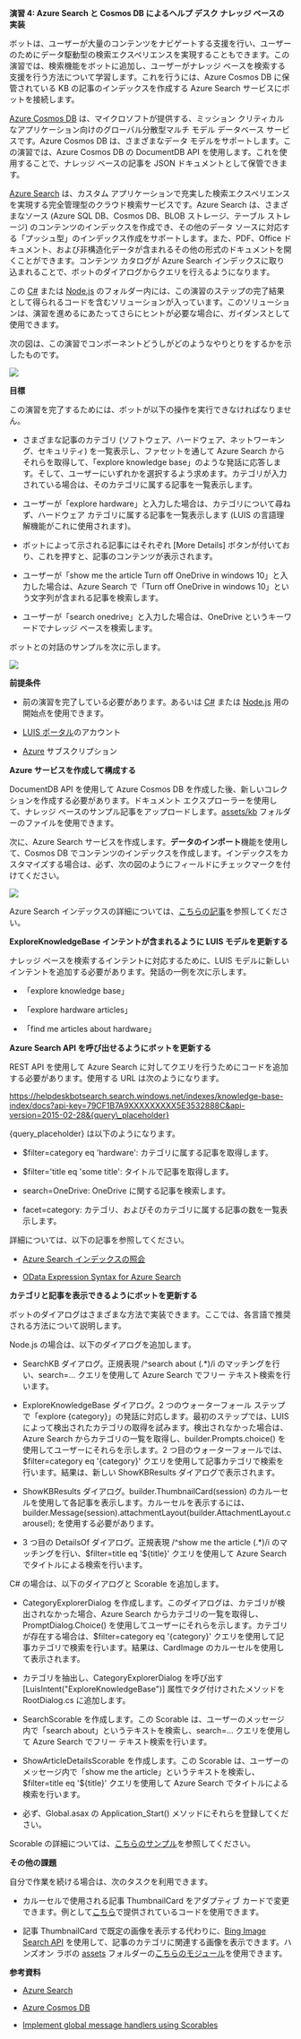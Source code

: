 **演習 4: Azure Search と Cosmos DB によるヘルプ デスク ナレッジ ベースの実装**

ボットは、ユーザーが大量のコンテンツをナビゲートする支援を行い、ユーザーのためにデータ駆動型の検索エクスペリエンスを実現することもできます。この演習では、検索機能をボットに追加し、ユーザーがナレッジ
ベースを検索する支援を行う方法について学習します。これを行うには、Azure Cosmos
DB に保管されている KB の記事のインデックスを作成する Azure Search
サービスにボットを接続します。

[Azure Cosmos DB](https://azure.microsoft.com/en-us/services/cosmos-db/)
は、マイクロソフトが提供する、ミッション
クリティカルなアプリケーション向けのグローバル分散型マルチ モデル データベース
サービスです。Azure Cosmos DB は、さまざまなデータ
モデルをサポートします。この演習では、Azure Cosmos DB の DocumentDB API
を使用します。これを使用することで、ナレッジ ベースの記事を JSON
ドキュメントとして保管できます。

[Azure Search](https://azure.microsoft.com/en-us/services/search/) は、カスタム
アプリケーションで充実した検索エクスペリエンスを実現する完全管理型のクラウド検索サービスです。Azure
Search は、さまざまなソース (Azure SQL DB、Cosmos DB、BLOB ストレージ、テーブル
ストレージ) のコンテンツのインデックスを作成でき、その他のデータ
ソースに対応する「プッシュ型」のインデックス作成をサポートします。また、PDF、Office
ドキュメント、および非構造化データが含まれるその他の形式のドキュメントを開くことができます。コンテンツ
カタログが Azure Search
インデックスに取り込まれることで、ボットのダイアログからクエリを行えるようになります。

この
[C\#](https://github.com/GeekTrainer/help-desk-bot-lab/blob/develop/CSharp/exercise4-KnowledgeBase)
または
[Node.js](https://github.com/GeekTrainer/help-desk-bot-lab/blob/develop/Node/exercise4-KnowledgeBase)
のフォルダー内には、この演習のステップの完了結果として得られるコードを含むソリューションが入っています。このソリューションは、演習を進めるにあたってさらにヒントが必要な場合に、ガイダンスとして使用できます。

次の図は、この演習でコンポーネントどうしがどのようなやりとりをするかを示したものです。

![](media/6002c05ae7223b25b34d254ca6a7e53c.png)

**目標**

この演習を完了するためには、ボットが以下の操作を実行できなければなりません。

-   さまざまな記事のカテゴリ
    (ソフトウェア、ハードウェア、ネットワーキング、セキュリティ)
    を一覧表示し、ファセットを通して Azure Search
    からそれらを取得して、「explore knowledge
    base」のような発話に応答します。そして、ユーザーにいずれかを選択するよう求めます。カテゴリが入力されている場合は、そのカテゴリに属する記事を一覧表示します。

-   ユーザーが「explore
    hardware」と入力した場合は、カテゴリについて尋ねず、ハードウェア
    カテゴリに属する記事を一覧表示します (LUIS
    の言語理解機能がこれに使用されます)。

-   ボットによって示される記事にはそれぞれ [More Details]
    ボタンが付いており、これを押すと、記事のコンテンツが表示されます。

-   ユーザーが「show me the article Turn off OneDrive in windows
    10」と入力した場合は、Azure Search で「Turn off OneDrive in windows
    10」という文字列が含まれる記事を検索します。

-   ユーザーが「search onedrive」と入力した場合は、OneDrive
    というキーワードでナレッジ ベースを検索します。

ボットとの対話のサンプルを次に示します。

![](media/5f9d2c2c3ee03d59a5152dec49ece523.png)

**前提条件**

-   前の演習を完了している必要があります。あるいは
    [C\#](https://github.com/GeekTrainer/help-desk-bot-lab/blob/develop/CSharp/exercise3-LuisDialog)
    または
    [Node.js](https://github.com/GeekTrainer/help-desk-bot-lab/blob/develop/Node/exercise3-LuisDialog)
    用の開始点を使用できます。

-   [LUIS ポータル](https://www.luis.ai/)のアカウント

-   [Azure](https://azureinfo.microsoft.com/us-freetrial.html?cr_cc=200744395&wt.mc_id=usdx_evan_events_reg_dev_0_iottour_0_0)
    サブスクリプション

**Azure サービスを作成して構成する**

DocumentDB API を使用して Azure Cosmos DB
を作成した後、新しいコレクションを作成する必要があります。ドキュメント
エクスプローラーを使用して、ナレッジ
ベースのサンプル記事をアップロードします。[assets/kb](https://github.com/GeekTrainer/help-desk-bot-lab/blob/develop/assets/kb)
フォルダーのファイルを使用できます。

次に、Azure Search
サービスを作成します。**データのインポート**機能を使用して、Cosmos DB
でコンテンツのインデックスを作成します。インデックスをカスタマイズする場合は、必ず、次の図のようにフィールドにチェックマークを付けてください。

![](media/3e89e7106087f6a17be2b92ce92e9ca9.png)

Azure Search
インデックスの詳細については、[こちらの記事](https://docs.microsoft.com/en-us/azure/search/search-what-is-an-index)を参照してください。

**ExploreKnowledgeBase インテントが含まれるように LUIS モデルを更新する**

ナレッジ ベースを検索するインテントに対応するために、LUIS
モデルに新しいインテントを追加する必要があります。発話の一例を次に示します。

-   「explore knowledge base」

-   「explore hardware articles」

-   「find me articles about hardware」

**Azure Search API を呼び出せるようにボットを更新する**

REST API を使用して Azure Search
に対してクエリを行うためにコードを追加する必要があります。使用する URL
は次のようになります。

https://helpdeskbotsearch.search.windows.net/indexes/knowledge-base-index/docs?api-key=79CF1B7A9XXXXXXXXX5E3532888C&api-version=2015-02-28&{query\_placeholder}

{query\_placeholder} は以下のようになります。

-   \$filter=category eq 'hardware': カテゴリに属する記事を取得します。

-   \$filter='title eq 'some title': タイトルで記事を取得します。

-   search=OneDrive: OneDrive に関する記事を検索します。

-   facet=category:
    カテゴリ、およびそのカテゴリに属する記事の数を一覧表示します。

詳細については、以下の記事を参照してください。

-   [Azure Search
    インデックスの照会](https://docs.microsoft.com/en-us/azure/search/search-query-overview)

-   [OData Expression Syntax for Azure
    Search](https://docs.microsoft.com/en-us/rest/api/searchservice/odata-expression-syntax-for-azure-search)

**カテゴリと記事を表示できるようにボットを更新する**

ボットのダイアログはさまざまな方法で実装できます。ここでは、各言語で推奨される方法について説明します。

Node.js の場合は、以下のダイアログを追加します。

-   SearchKB ダイアログ。正規表現 /\^search about (.\*)/i
    のマッチングを行い、search=... クエリを使用して Azure Search でフリー
    テキスト検索を行います。

-   ExploreKnowledgeBase ダイアログ。2 つのウォーターフォール
    ステップで「explore {category}」の発話に対応します。最初のステップでは、LUIS
    によって検出されたカテゴリの取得を試みます。検出されなかった場合は、Azure
    Search からカテゴリの一覧を取得し、builder.Prompts.choice()
    を使用してユーザーにそれらを示します。2
    つ目のウォーターフォールでは、\$filter=category eq '{category}'
    クエリを使用して記事カテゴリで検索を行います。結果は、新しい ShowKBResults
    ダイアログで表示されます。

-   ShowKBResults ダイアログ。builder.ThumbnailCard(session)
    のカルーセルを使用して各記事を表示します。カルーセルを表示するには、builder.Message(session).attachmentLayout(builder.AttachmentLayout.carousel);
    を使用する必要があります。

-   3 つ目の DetailsOf ダイアログ。正規表現 /\^show me the article (.\*)/i
    のマッチングを行い、\$filter=title eq '\${title}' クエリを使用して Azure
    Search でタイトルによる検索を行います。

C\# の場合は、以下のダイアログと Scorable を追加します。

-   CategoryExplorerDialog
    を作成します。このダイアログは、カテゴリが検出されなかった場合、Azure Search
    からカテゴリの一覧を取得し、PromptDialog.Choice()
    を使用してユーザーにそれらを示します。カテゴリが存在する場合は、\$filter=category
    eq '{category}'
    クエリを使用して記事カテゴリで検索を行います。結果は、CardImage
    のカルーセルを使用して表示されます。

-   カテゴリを抽出し、CategoryExplorerDialog を呼び出す
    [LuisIntent("ExploreKnowledgeBase")] 属性でタグ付けされたメソッドを
    RootDialog.cs に追加します。

-   SearchScorable を作成します。この Scorable
    は、ユーザーのメッセージ内で「search
    about」というテキストを検索し、search=... クエリを使用して Azure Search
    でフリー テキスト検索を行います。

-   ShowArticleDetailsScorable を作成します。この Scorable
    は、ユーザーのメッセージ内で「show me the
    article」というテキストを検索し、\$filter=title eq '\${title}'
    クエリを使用して Azure Search でタイトルによる検索を行います。

-   必ず、Global.asax の Application\_Start()
    メソッドにそれらを登録してください。

Scorable
の詳細については、[こちらのサンプル](https://github.com/Microsoft/BotBuilder-Samples/tree/master/CSharp/core-GlobalMessageHandlers)を参照してください。

**その他の課題**

自分で作業を続ける場合は、次のタスクを利用できます。

-   カルーセルで使用される記事 ThumbnailCard をアダプティブ
    カードで変更できます。例として[こちら](https://github.com/GeekTrainer/help-desk-bot-lab/blob/assets/exercise4-KnowledgeBase/FurtherChallenge/articlesCard.js)で提供されているコードを使用できます。

-   記事 ThumbnailCard で既定の画像を表示する代わりに、[Bing Image Search
    API](https://azure.microsoft.com/en-us/services/cognitive-services/bing-image-search-api/)
    を使用して、記事のカテゴリに関連する画像を表示できます。ハンズオン ラボの
    [assets](https://github.com/GeekTrainer/help-desk-bot-lab/blob/assets)
    フォルダーの[こちらのモジュール](https://github.com/GeekTrainer/help-desk-bot-lab/blob/assets/exercise4-KnowledgeBase/FurtherChallenge/imageSearchApiClient.js)を使用できます。

**参考資料**

-   [Azure Search](https://azure.microsoft.com/en-us/services/search/)

-   [Azure Cosmos DB](https://azure.microsoft.com/en-us/services/cosmos-db/)

-   [Implement global message handlers using
    Scorables](https://docs.microsoft.com/en-us/bot-framework/dotnet/bot-builder-dotnet-global-handlers)
